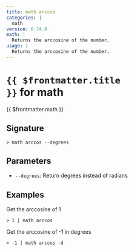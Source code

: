 ```yaml
---
title: math arccos
categories: |
  math
version: 0.74.0
math: |
  Returns the arccosine of the number.
usage: |
  Returns the arccosine of the number.
---
```


# <code>{{ $frontmatter.title }}</code> for math

<div class='command-title'>{{ $frontmatter.math }}</div>

## Signature

```> math arccos --degrees```

## Parameters

 -  `--degrees`: Return degrees instead of radians

## Examples

Get the arccosine of 1
```shell
> 1 | math arccos
```

Get the arccosine of -1 in degrees
```shell
> -1 | math arccos -d
```
